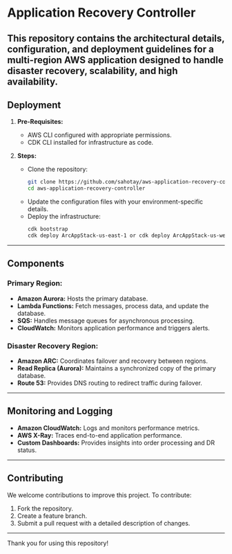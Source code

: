 # Application Recovery Controller

This repository contains the architectural details, configuration, and deployment guidelines for a multi-region AWS application designed to handle disaster recovery, scalability, and high availability.
---

## Deployment

1. **Pre-Requisites:**
   - AWS CLI configured with appropriate permissions.
   - CDK CLI installed for infrastructure as code.

2. **Steps:**
   - Clone the repository:
     ```bash
     git clone https://github.com/sahotay/aws-application-recovery-controller.git
     cd aws-application-recovery-controller
     ```
   - Update the configuration files with your environment-specific details.
   - Deploy the infrastructure:
     ```bash
     cdk bootstrap
     cdk deploy ArcAppStack-us-east-1 or cdk deploy ArcAppStack-us-west-2
     ```

---

## Components

### Primary Region:
- **Amazon Aurora:** Hosts the primary database.
- **Lambda Functions:** Fetch messages, process data, and update the database.
- **SQS:** Handles message queues for asynchronous processing.
- **CloudWatch:** Monitors application performance and triggers alerts.

### Disaster Recovery Region:
- **Amazon ARC:** Coordinates failover and recovery between regions.
- **Read Replica (Aurora):** Maintains a synchronized copy of the primary database.
- **Route 53:** Provides DNS routing to redirect traffic during failover.

---

## Monitoring and Logging

- **Amazon CloudWatch:** Logs and monitors performance metrics.
- **AWS X-Ray:** Traces end-to-end application performance.
- **Custom Dashboards:** Provides insights into order processing and DR status.

---

## Contributing

We welcome contributions to improve this project. To contribute:
1. Fork the repository.
2. Create a feature branch.
3. Submit a pull request with a detailed description of changes.

---

Thank you for using this repository!

